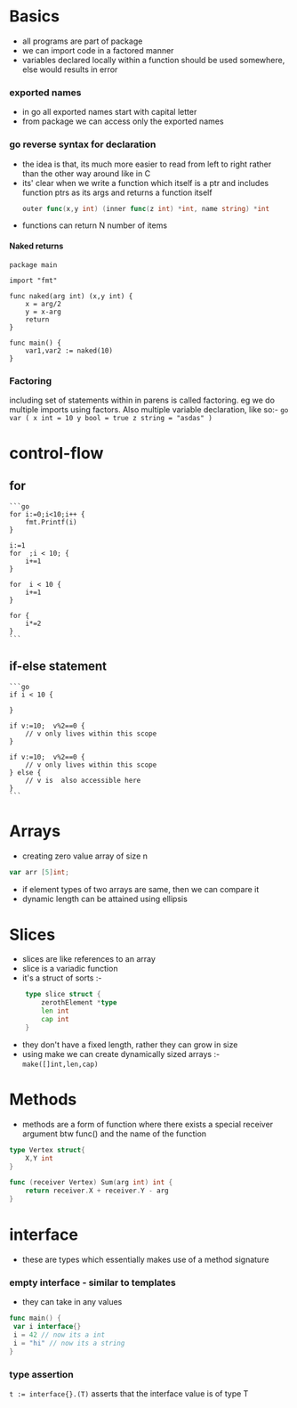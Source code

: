 # Basics
* all programs are part of package
* we can import code in a factored manner
* variables declared locally within a function should be used somewhere, else would results in error
### exported names
* in go all exported names start with capital letter
* from package we can access only the exported names
### go reverse syntax for declaration
* the idea is that, its much more easier to read from left to right rather than the other way around like in C
* its' clear when we write a function which itself is a ptr and includes function ptrs as its args and returns a function itself
	```go
	outer func(x,y int) (inner func(z int) *int, name string) *int
	```
* functions can return N number of items
#### Naked returns
```
package main

import "fmt"

func naked(arg int) (x,y int) {
	x = arg/2 
	y = x-arg
	return
}

func main() {
	var1,var2 := naked(10)
}
```
### Factoring
including set of statements within in parens is called factoring. eg we do multiple imports using factors. Also multiple variable declaration, like so:-
	```go
var (
x int = 10
y bool = true
z string = "asdas"
	)
	```

# control-flow
## for
	```go
	for i:=0;i<10;i++ {
		fmt.Printf(i)
	}

	i:=1
	for  ;i < 10; {
		i+=1
	}

	for  i < 10 {
		i+=1
	}

	for {
		i*=2
	}
	```
## if-else statement
	```go
	if i < 10 {

	}

	if v:=10;  v%2==0 {
		// v only lives within this scope
	}

	if v:=10;  v%2==0 {
		// v only lives within this scope
	} else {
		// v is  also accessible here
	}
	```

# Arrays
* creating zero value array of size n
```go
var arr [5]int;
```
* if element types of two arrays are same, then we can compare it
* dynamic length can be attained using ellipsis

# Slices
* slices are like references to an array
* slice is a variadic function
* it's a struct of sorts :- 
```go
	type slice struct {
		zerothElement *type
		len int
		cap int
	}
```
* they don't have a fixed length, rather they can grow in size
* using make we can create dynamically sized arrays :- `make([]int,len,cap)`

# Methods
* methods are a form of function where there exists a special receiver argument btw func() and the name of the function
```go 
type Vertex struct{
	X,Y int
}

func (receiver Vertex) Sum(arg int) int {
	return receiver.X + receiver.Y - arg
}
```

# interface
* these are types which essentially makes use of a method signature
### empty interface - similar to templates
* they can take in any values
```go
func main() {
 var i interface{}
 i = 42 // now its a int
 i = "hi" // now its a string
}
```
### type assertion
`t := interface{}.(T)` asserts that the interface value is of type T
